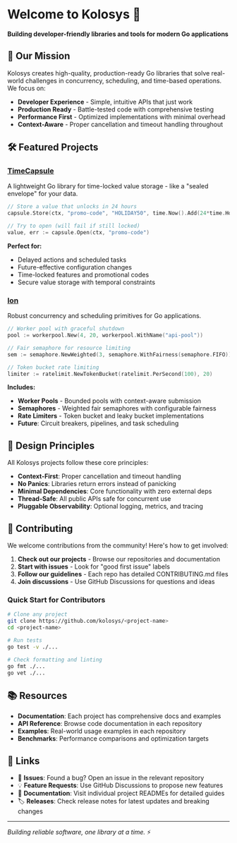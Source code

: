 # Welcome to Kolosys 🚀

**Building developer-friendly libraries and tools for modern Go applications**

## 🎯 Our Mission

Kolosys creates high-quality, production-ready Go libraries that solve real-world challenges in concurrency, scheduling, and time-based operations. We focus on:

- **Developer Experience** - Simple, intuitive APIs that just work
- **Production Ready** - Battle-tested code with comprehensive testing
- **Performance First** - Optimized implementations with minimal overhead
- **Context-Aware** - Proper cancellation and timeout handling throughout

## 🛠️ Featured Projects

### [TimeCapsule](https://github.com/kolosys/timecapsule)

A lightweight Go library for time-locked value storage - like a "sealed envelope" for your data.

```go
// Store a value that unlocks in 24 hours
capsule.Store(ctx, "promo-code", "HOLIDAY50", time.Now().Add(24*time.Hour))

// Try to open (will fail if still locked)
value, err := capsule.Open(ctx, "promo-code")
```

**Perfect for:**

- Delayed actions and scheduled tasks
- Future-effective configuration changes
- Time-locked features and promotional codes
- Secure value storage with temporal constraints

### [Ion](https://github.com/kolosys/ion)

Robust concurrency and scheduling primitives for Go applications.

```go
// Worker pool with graceful shutdown
pool := workerpool.New(4, 20, workerpool.WithName("api-pool"))

// Fair semaphore for resource limiting
sem := semaphore.NewWeighted(3, semaphore.WithFairness(semaphore.FIFO))

// Token bucket rate limiting
limiter := ratelimit.NewTokenBucket(ratelimit.PerSecond(100), 20)
```

**Includes:**

- **Worker Pools** - Bounded pools with context-aware submission
- **Semaphores** - Weighted fair semaphores with configurable fairness
- **Rate Limiters** - Token bucket and leaky bucket implementations
- **Future**: Circuit breakers, pipelines, and task scheduling

## 🌟 Design Principles

All Kolosys projects follow these core principles:

- **Context-First**: Proper cancellation and timeout handling
- **No Panics**: Libraries return errors instead of panicking
- **Minimal Dependencies**: Core functionality with zero external deps
- **Thread-Safe**: All public APIs safe for concurrent use
- **Pluggable Observability**: Optional logging, metrics, and tracing

## 🤝 Contributing

We welcome contributions from the community! Here's how to get involved:

1. **Check out our projects** - Browse our repositories and documentation
2. **Start with issues** - Look for "good first issue" labels
3. **Follow our guidelines** - Each repo has detailed CONTRIBUTING.md files
4. **Join discussions** - Use GitHub Discussions for questions and ideas

### Quick Start for Contributors

```bash
# Clone any project
git clone https://github.com/kolosys/<project-name>
cd <project-name>

# Run tests
go test -v ./...

# Check formatting and linting
go fmt ./...
go vet ./...
```

## 📚 Resources

- **Documentation**: Each project has comprehensive docs and examples
- **API Reference**: Browse code documentation in each repository
- **Examples**: Real-world usage examples in each repository
- **Benchmarks**: Performance comparisons and optimization targets

## 🔗 Links

- 🐛 **Issues**: Found a bug? Open an issue in the relevant repository
- 💡 **Feature Requests**: Use GitHub Discussions to propose new features
- 📖 **Documentation**: Visit individual project READMEs for detailed guides
- 🏷️ **Releases**: Check release notes for latest updates and breaking changes

---

_Building reliable software, one library at a time._ ⚡
